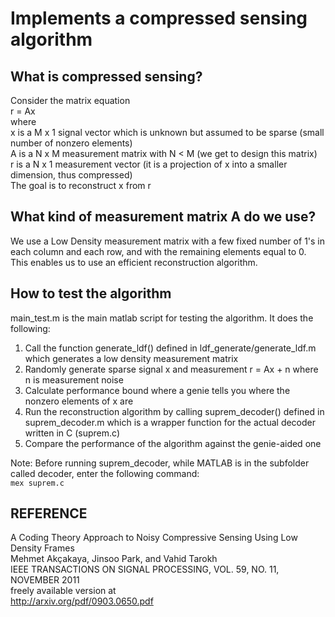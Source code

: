 Implements a compressed sensing algorithm
=========================================

What is compressed sensing?
---------------------------

Consider the matrix equation  
r = Ax  
where  
x is a M x 1 signal vector which is unknown but assumed to be sparse (small number of nonzero elements)  
A is a N x M measurement matrix with N < M (we get to design this matrix)  
r is a N x 1 measurement vector (it is a projection of x into a smaller dimension, thus compressed)  
The goal is to reconstruct x from r

What kind of measurement matrix A do we use?
--------------------------------------------

We use a Low Density measurement matrix with a few fixed number of 1's in each column and each row, and with the remaining elements equal to 0. This enables us to use an efficient reconstruction algorithm.

How to test the algorithm
-------------------------

main_test.m is the main matlab script for testing the algorithm. It does the following:  
1. Call the function generate_ldf() defined in ldf_generate/generate_ldf.m which generates a low density measurement matrix  
2. Randomly generate sparse signal x and measurement r = Ax + n where n is measurement noise  
3. Calculate performance bound where a genie tells you where the nonzero elements of x are  
4. Run the reconstruction algorithm by calling suprem_decoder() defined in suprem_decoder.m which is a wrapper function for the actual decoder written in C (suprem.c)  
5. Compare the performance of the algorithm against the genie-aided one  

Note: Before running suprem_decoder, while MATLAB is in the subfolder called decoder, enter the following command:  
`mex suprem.c`

REFERENCE
---------
A Coding Theory Approach to Noisy Compressive Sensing Using Low Density Frames  
Mehmet Akçakaya, Jinsoo Park, and Vahid Tarokh  
IEEE TRANSACTIONS ON SIGNAL PROCESSING, VOL. 59, NO. 11, NOVEMBER 2011  
freely available version at  
http://arxiv.org/pdf/0903.0650.pdf